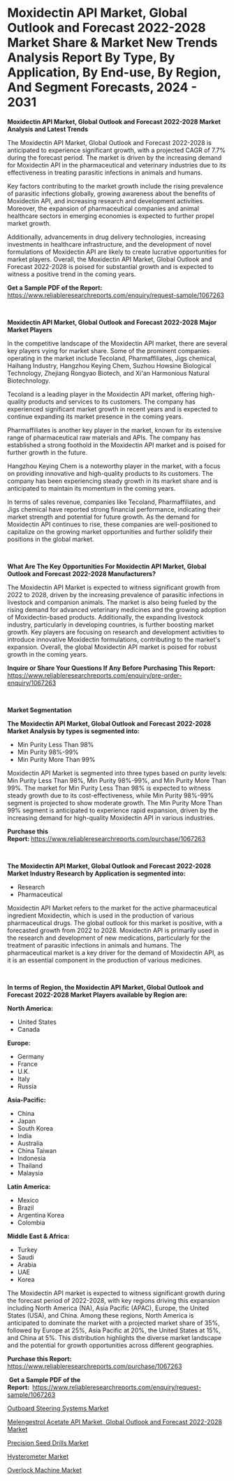 <p><h1>Moxidectin API Market, Global Outlook and Forecast 2022-2028 Market Share & Market New Trends Analysis Report By Type, By Application, By End-use, By Region, And Segment Forecasts, 2024 - 2031</h1></p><p><strong>Moxidectin API Market, Global Outlook and Forecast 2022-2028 Market Analysis and Latest Trends</strong></p>
<p><p>The Moxidectin API Market, Global Outlook and Forecast 2022-2028 is anticipated to experience significant growth, with a projected CAGR of 7.7% during the forecast period. The market is driven by the increasing demand for Moxidectin API in the pharmaceutical and veterinary industries due to its effectiveness in treating parasitic infections in animals and humans.</p><p>Key factors contributing to the market growth include the rising prevalence of parasitic infections globally, growing awareness about the benefits of Moxidectin API, and increasing research and development activities. Moreover, the expansion of pharmaceutical companies and animal healthcare sectors in emerging economies is expected to further propel market growth.</p><p>Additionally, advancements in drug delivery technologies, increasing investments in healthcare infrastructure, and the development of novel formulations of Moxidectin API are likely to create lucrative opportunities for market players. Overall, the Moxidectin API Market, Global Outlook and Forecast 2022-2028 is poised for substantial growth and is expected to witness a positive trend in the coming years.</p></p>
<p><strong>Get a Sample PDF of the Report:&nbsp;</strong> <a href="https://www.reliableresearchreports.com/enquiry/request-sample/1067263">https://www.reliableresearchreports.com/enquiry/request-sample/1067263</a></p>
<p>&nbsp;</p>
<p><strong>Moxidectin API Market, Global Outlook and Forecast 2022-2028 Major Market Players</strong></p>
<p><p>In the competitive landscape of the Moxidectin API market, there are several key players vying for market share. Some of the prominent companies operating in the market include Tecoland, Pharmaffiliates, Jigs chemical, Haihang Industry, Hangzhou Keying Chem, Suzhou Howsine Biological Technology, Zhejiang Rongyao Biotech, and Xi'an Harmonious Natural Biotechnology.</p><p>Tecoland is a leading player in the Moxidectin API market, offering high-quality products and services to its customers. The company has experienced significant market growth in recent years and is expected to continue expanding its market presence in the coming years.</p><p>Pharmaffiliates is another key player in the market, known for its extensive range of pharmaceutical raw materials and APIs. The company has established a strong foothold in the Moxidectin API market and is poised for further growth in the future.</p><p>Hangzhou Keying Chem is a noteworthy player in the market, with a focus on providing innovative and high-quality products to its customers. The company has been experiencing steady growth in its market share and is anticipated to maintain its momentum in the coming years.</p><p>In terms of sales revenue, companies like Tecoland, Pharmaffiliates, and Jigs chemical have reported strong financial performance, indicating their market strength and potential for future growth. As the demand for Moxidectin API continues to rise, these companies are well-positioned to capitalize on the growing market opportunities and further solidify their positions in the global market.</p></p>
<p>&nbsp;</p>
<p><strong>What Are The Key Opportunities For Moxidectin API Market, Global Outlook and Forecast 2022-2028 Manufacturers?</strong></p>
<p><p>The Moxidectin API Market is expected to witness significant growth from 2022 to 2028, driven by the increasing prevalence of parasitic infections in livestock and companion animals. The market is also being fueled by the rising demand for advanced veterinary medicines and the growing adoption of Moxidectin-based products. Additionally, the expanding livestock industry, particularly in developing countries, is further boosting market growth. Key players are focusing on research and development activities to introduce innovative Moxidectin formulations, contributing to the market's expansion. Overall, the global Moxidectin API market is poised for robust growth in the coming years.</p></p>
<p><strong>Inquire or Share Your Questions If Any Before Purchasing This Report:</strong> <a href="https://www.reliableresearchreports.com/enquiry/pre-order-enquiry/1067263">https://www.reliableresearchreports.com/enquiry/pre-order-enquiry/1067263</a></p>
<p>&nbsp;</p>
<p><strong>Market Segmentation</strong></p>
<p><strong>The Moxidectin API Market, Global Outlook and Forecast 2022-2028 Market Analysis by types is segmented into:</strong></p>
<p><ul><li>Min Purity Less Than 98%</li><li>Min Purity 98%-99%</li><li>Min Purity More Than 99%</li></ul></p>
<p><p>Moxidectin API Market is segmented into three types based on purity levels: Min Purity Less Than 98%, Min Purity 98%-99%, and Min Purity More Than 99%. The market for Min Purity Less Than 98% is expected to witness steady growth due to its cost-effectiveness, while Min Purity 98%-99% segment is projected to show moderate growth. The Min Purity More Than 99% segment is anticipated to experience rapid expansion, driven by the increasing demand for high-quality Moxidectin API in various industries.</p></p>
<p><strong>Purchase this Report:&nbsp;</strong><a href="https://www.reliableresearchreports.com/purchase/1067263">https://www.reliableresearchreports.com/purchase/1067263</a></p>
<p>&nbsp;</p>
<p><strong>The Moxidectin API Market, Global Outlook and Forecast 2022-2028 Market Industry Research by Application is segmented into:</strong></p>
<p><ul><li>Research</li><li>Pharmaceutical</li></ul></p>
<p><p>Moxidectin API Market refers to the market for the active pharmaceutical ingredient Moxidectin, which is used in the production of various pharmaceutical drugs. The global outlook for this market is positive, with a forecasted growth from 2022 to 2028. Moxidectin API is primarily used in the research and development of new medications, particularly for the treatment of parasitic infections in animals and humans. The pharmaceutical market is a key driver for the demand of Moxidectin API, as it is an essential component in the production of various medicines.</p></p>
<p>&nbsp;</p>
<p><strong>In terms of Region, the Moxidectin API Market, Global Outlook and Forecast 2022-2028 Market Players available by Region are:</strong></p>
<p>
    <p> <strong> North America: </strong>
        <ul>
            <li>United States</li>
            <li>Canada</li>
        </ul>
        </p> 
    <p> <strong> Europe: </strong>
        <ul>
            <li>Germany</li>
            <li>France</li>
            <li>U.K.</li>
            <li>Italy</li>
            <li>Russia</li>
        </ul>
        </p> 
    <p> <strong> Asia-Pacific: </strong>
        <ul>
            <li>China</li>
            <li>Japan</li>
            <li>South Korea</li>
            <li>India</li>
            <li>Australia</li>
            <li>China Taiwan</li>
            <li>Indonesia</li>
            <li>Thailand</li>
            <li>Malaysia</li>
        </ul>
        </p> 
    <p> <strong> Latin America: </strong>
        <ul>
            <li>Mexico</li>
            <li>Brazil</li>
            <li>Argentina Korea</li>
            <li>Colombia</li>
        </ul>
        </p> 
    <p> <strong> Middle East & Africa: </strong>
        <ul>
            <li>Turkey</li>
            <li>Saudi</li>
            <li>Arabia</li>
            <li>UAE</li>
            <li>Korea</li>
        </ul>
    </p>
    </p>
<p><p>The Moxidectin API market is expected to witness significant growth during the forecast period of 2022-2028, with key regions driving this expansion including North America (NA), Asia Pacific (APAC), Europe, the United States (USA), and China. Among these regions, North America is anticipated to dominate the market with a projected market share of 35%, followed by Europe at 25%, Asia Pacific at 20%, the United States at 15%, and China at 5%. This distribution highlights the diverse market landscape and the potential for growth opportunities across different geographies.</p></p>
<p><strong>Purchase this Report: </strong><a href="https://www.reliableresearchreports.com/purchase/1067263">https://www.reliableresearchreports.com/purchase/1067263</a></p>
<p>&nbsp;<strong>Get a Sample PDF of the Report:&nbsp;&nbsp;</strong><a href="https://www.reliableresearchreports.com/enquiry/request-sample/1067263">https://www.reliableresearchreports.com/enquiry/request-sample/1067263</a></p>
<p><strong></strong></p>
<p><p><a href="https://medium.com/p/de06f0e072aa/edit">Outboard Steering Systems Market</a></p><p><a href="https://github.com/nathandecarvalho/Market-Research-Report-List-1/blob/main/melengestrol-acetate-api-market-global-outlook-and-forecast-2022-2028-market.md">Melengestrol Acetate API Market, Global Outlook and Forecast 2022-2028 Market</a></p><p><a href="https://medium.com/@adahhagenes4545/precision-seed-drills-market-the-key-to-successful-business-strategy-forecast-till-2031-b1337068b569">Precision Seed Drills Market</a></p><p><a href="https://medium.com/@adahhagenes4545/hysterometer-nbsp-market-focuses-on-market-share-size-and-projected-forecast-till-2031-b15c409020ec">Hysterometer Market</a></p><p><a href="https://medium.com/@adahhagenes4545/overlock-machine-market-competitive-analysis-market-trends-and-forecast-to-2031-3b78bc3d95c3">Overlock Machine Market</a></p></p>